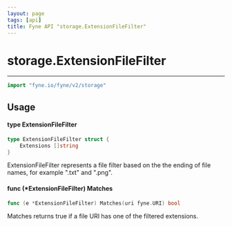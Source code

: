 ```yaml
---
layout: page
tags: [api]
title: Fyne API "storage.ExtensionFileFilter"
---
```


# storage.ExtensionFileFilter
---
```go
import "fyne.io/fyne/v2/storage"
```

## Usage

#### type ExtensionFileFilter

```go
type ExtensionFileFilter struct {
	Extensions []string
}
```

ExtensionFileFilter represents a file filter based on the the ending of file names, for example ".txt" and ".png".

#### func (*ExtensionFileFilter) Matches

```go
func (e *ExtensionFileFilter) Matches(uri fyne.URI) bool
```
Matches returns true if a file URI has one of the filtered extensions.
